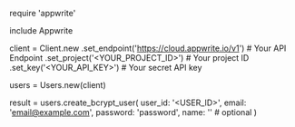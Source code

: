 require 'appwrite'

include Appwrite

client = Client.new
    .set_endpoint('https://cloud.appwrite.io/v1') # Your API Endpoint
    .set_project('<YOUR_PROJECT_ID>') # Your project ID
    .set_key('<YOUR_API_KEY>') # Your secret API key

users = Users.new(client)

result = users.create_bcrypt_user(
    user_id: '<USER_ID>',
    email: 'email@example.com',
    password: 'password',
    name: '<NAME>' # optional
)
